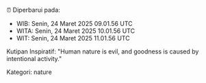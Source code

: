 ⏰ Diperbarui pada:
- WIB: Senin, 24 Maret 2025 09.01.56 UTC
- WITA: Senin, 24 Maret 2025 10.01.56 UTC
- WIT: Senin, 24 Maret 2025 11.01.56 UTC

Kutipan Inspiratif:
"Human nature is evil, and goodness is caused by intentional activity."


Kategori: nature

